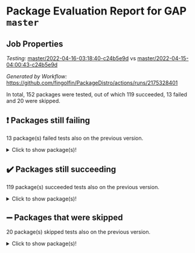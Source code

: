# Package Evaluation Report for GAP `master`

## Job Properties

*Testing:* [master/2022-04-16-03:18:40-c24b5e9d](https://github.com/fingolfin/PackageDistro/blob/data/reports/master/2022-04-16-03:18:40-c24b5e9d) vs [master/2022-04-15-04:00:43-c24b5e9d](https://github.com/fingolfin/PackageDistro/blob/data/reports/master/2022-04-15-04:00:43-c24b5e9d)

*Generated by Workflow:* https://github.com/fingolfin/PackageDistro/actions/runs/2175328401

In total, 152 packages were tested, out of which 119 succeeded, 13 failed and 20 were skipped.

## :exclamation: Packages still failing

13 package(s) failed tests also on the previous version.
<details><summary>Click to show package(s)!</summary>

- fining 1.4.1 [(failure)](https://github.com/fingolfin/PackageDistro/runs/6045061382?check_suite_focus=true)
- francy 1.2.4 [(failure)](https://github.com/fingolfin/PackageDistro/runs/6045061517?check_suite_focus=true)
- hap 1.38 [(failure)](https://github.com/fingolfin/PackageDistro/runs/6045061679?check_suite_focus=true)
- normalizinterface 1.3.2 [(failure)](https://github.com/fingolfin/PackageDistro/runs/6045062302?check_suite_focus=true)
- packagemanager 1.2 [(failure)](https://github.com/fingolfin/PackageDistro/runs/6045062408?check_suite_focus=true)
- rcwa 4.6.4 [(failure)](https://github.com/fingolfin/PackageDistro/runs/6045062553?check_suite_focus=true)
- recog 1.3.2 [(failure)](https://github.com/fingolfin/PackageDistro/runs/6045062597?check_suite_focus=true)
- semigroups 4.0.0 [(failure)](https://github.com/fingolfin/PackageDistro/runs/6045062688?check_suite_focus=true)
- sonata 2.9.3 [(failure)](https://github.com/fingolfin/PackageDistro/runs/6045062882?check_suite_focus=true)
- transgrp 3.6.1 [(failure)](https://github.com/fingolfin/PackageDistro/runs/6045063078?check_suite_focus=true)
- unitlib 4.0.0 [(failure)](https://github.com/fingolfin/PackageDistro/runs/6045063197?check_suite_focus=true)
- wedderga 4.10.1 [(failure)](https://github.com/fingolfin/PackageDistro/runs/6045063260?check_suite_focus=true)
- yangbaxter 0.9.0 [(failure)](https://github.com/fingolfin/PackageDistro/runs/6045063342?check_suite_focus=true)
</details>

## :heavy_check_mark: Packages still succeeding

119 package(s) succeeded tests also on the previous version.
<details><summary>Click to show package(s)!</summary>

- ace 5.4 [(success)](https://github.com/fingolfin/PackageDistro/runs/6045060403?check_suite_focus=true)
- aclib 1.3.2 [(success)](https://github.com/fingolfin/PackageDistro/runs/6045060429?check_suite_focus=true)
- agt 0.2 [(success)](https://github.com/fingolfin/PackageDistro/runs/6045060446?check_suite_focus=true)
- alnuth 3.2.1 [(success)](https://github.com/fingolfin/PackageDistro/runs/6045060472?check_suite_focus=true)
- anupq 3.2.6 [(success)](https://github.com/fingolfin/PackageDistro/runs/6045060497?check_suite_focus=true)
- atlasrep 2.1.2 [(success)](https://github.com/fingolfin/PackageDistro/runs/6045060516?check_suite_focus=true)
- autodoc 2022.03.10 [(success)](https://github.com/fingolfin/PackageDistro/runs/6045060546?check_suite_focus=true)
- automata 1.15 [(success)](https://github.com/fingolfin/PackageDistro/runs/6045060570?check_suite_focus=true)
- automgrp 1.3.2 [(success)](https://github.com/fingolfin/PackageDistro/runs/6045060588?check_suite_focus=true)
- autpgrp 1.10.2 [(success)](https://github.com/fingolfin/PackageDistro/runs/6045060606?check_suite_focus=true)
- cap 2022.04-02 [(success)](https://github.com/fingolfin/PackageDistro/runs/6045060630?check_suite_focus=true)
- caratinterface 2.3.3 [(success)](https://github.com/fingolfin/PackageDistro/runs/6045060659?check_suite_focus=true)
- cddinterface 2020.06.24 [(success)](https://github.com/fingolfin/PackageDistro/runs/6045060680?check_suite_focus=true)
- circle 1.6.4 [(success)](https://github.com/fingolfin/PackageDistro/runs/6045060699?check_suite_focus=true)
- cohomolo 1.6.10 [(success)](https://github.com/fingolfin/PackageDistro/runs/6045060722?check_suite_focus=true)
- congruence 1.2.3 [(success)](https://github.com/fingolfin/PackageDistro/runs/6045060759?check_suite_focus=true)
- corelg 1.56 [(success)](https://github.com/fingolfin/PackageDistro/runs/6045060789?check_suite_focus=true)
- crime 1.6 [(success)](https://github.com/fingolfin/PackageDistro/runs/6045060838?check_suite_focus=true)
- crisp 1.4.5 [(success)](https://github.com/fingolfin/PackageDistro/runs/6045060870?check_suite_focus=true)
- crypting 0.10 [(success)](https://github.com/fingolfin/PackageDistro/runs/6045060909?check_suite_focus=true)
- cryst 4.1.24 [(success)](https://github.com/fingolfin/PackageDistro/runs/6045060951?check_suite_focus=true)
- crystcat 1.1.9 [(success)](https://github.com/fingolfin/PackageDistro/runs/6045060983?check_suite_focus=true)
- ctbllib 1.3.3 [(success)](https://github.com/fingolfin/PackageDistro/runs/6045061018?check_suite_focus=true)
- cubefree 1.19 [(success)](https://github.com/fingolfin/PackageDistro/runs/6045061054?check_suite_focus=true)
- curlinterface 2.2.2 [(success)](https://github.com/fingolfin/PackageDistro/runs/6045061088?check_suite_focus=true)
- cvec 2.7.5 [(success)](https://github.com/fingolfin/PackageDistro/runs/6045061111?check_suite_focus=true)
- datastructures 0.2.7 [(success)](https://github.com/fingolfin/PackageDistro/runs/6045061149?check_suite_focus=true)
- deepthought 1.0.5 [(success)](https://github.com/fingolfin/PackageDistro/runs/6045061187?check_suite_focus=true)
- design 1.7 [(success)](https://github.com/fingolfin/PackageDistro/runs/6045061214?check_suite_focus=true)
- difsets 2.3.1 [(success)](https://github.com/fingolfin/PackageDistro/runs/6045061233?check_suite_focus=true)
- digraphs 1.5.2 [(success)](https://github.com/fingolfin/PackageDistro/runs/6045061252?check_suite_focus=true)
- edim 1.3.5 [(success)](https://github.com/fingolfin/PackageDistro/runs/6045061265?check_suite_focus=true)
- example 4.3.0 [(success)](https://github.com/fingolfin/PackageDistro/runs/6045061282?check_suite_focus=true)
- factint 1.6.3 [(success)](https://github.com/fingolfin/PackageDistro/runs/6045061303?check_suite_focus=true)
- ferret 1.0.7 [(success)](https://github.com/fingolfin/PackageDistro/runs/6045061327?check_suite_focus=true)
- fga 1.4.0 [(success)](https://github.com/fingolfin/PackageDistro/runs/6045061357?check_suite_focus=true)
- float 1.0.3 [(success)](https://github.com/fingolfin/PackageDistro/runs/6045061407?check_suite_focus=true)
- format 1.4.3 [(success)](https://github.com/fingolfin/PackageDistro/runs/6045061425?check_suite_focus=true)
- forms 1.2.7 [(success)](https://github.com/fingolfin/PackageDistro/runs/6045061446?check_suite_focus=true)
- fplsa 1.2.5 [(success)](https://github.com/fingolfin/PackageDistro/runs/6045061465?check_suite_focus=true)
- fr 2.4.8 [(success)](https://github.com/fingolfin/PackageDistro/runs/6045061496?check_suite_focus=true)
- fwtree 1.3 [(success)](https://github.com/fingolfin/PackageDistro/runs/6045061537?check_suite_focus=true)
- gbnp 1.0.5 [(success)](https://github.com/fingolfin/PackageDistro/runs/6045061545?check_suite_focus=true)
- generalizedmorphismsforcap 2022.03-03 [(success)](https://github.com/fingolfin/PackageDistro/runs/6045061556?check_suite_focus=true)
- genss 1.6.6 [(success)](https://github.com/fingolfin/PackageDistro/runs/6045061568?check_suite_focus=true)
- gradedringforhomalg 2022.03-01 [(success)](https://github.com/fingolfin/PackageDistro/runs/6045061581?check_suite_focus=true)
- grape 4.8.5 [(success)](https://github.com/fingolfin/PackageDistro/runs/6045061599?check_suite_focus=true)
- groupoids 1.69 [(success)](https://github.com/fingolfin/PackageDistro/runs/6045061617?check_suite_focus=true)
- grpconst 2.6.2 [(success)](https://github.com/fingolfin/PackageDistro/runs/6045061630?check_suite_focus=true)
- guarana 0.96.3 [(success)](https://github.com/fingolfin/PackageDistro/runs/6045061650?check_suite_focus=true)
- guava 3.15 [(success)](https://github.com/fingolfin/PackageDistro/runs/6045061662?check_suite_focus=true)
- hapcryst 0.1.14 [(success)](https://github.com/fingolfin/PackageDistro/runs/6045061710?check_suite_focus=true)
- hecke 1.5.3 [(success)](https://github.com/fingolfin/PackageDistro/runs/6045061730?check_suite_focus=true)
- help 3.5 [(success)](https://github.com/fingolfin/PackageDistro/runs/6045061747?check_suite_focus=true)
- idrel 2.43 [(success)](https://github.com/fingolfin/PackageDistro/runs/6045061765?check_suite_focus=true)
- images 1.3.1 [(success)](https://github.com/fingolfin/PackageDistro/runs/6045061788?check_suite_focus=true)
- intpic 0.2.4 [(success)](https://github.com/fingolfin/PackageDistro/runs/6045061802?check_suite_focus=true)
- io 4.7.2 [(success)](https://github.com/fingolfin/PackageDistro/runs/6045061813?check_suite_focus=true)
- irredsol 1.4.3 [(success)](https://github.com/fingolfin/PackageDistro/runs/6045061823?check_suite_focus=true)
- json 2.1.0 [(success)](https://github.com/fingolfin/PackageDistro/runs/6045061835?check_suite_focus=true)
- jupyterkernel 1.4.1 [(success)](https://github.com/fingolfin/PackageDistro/runs/6045061847?check_suite_focus=true)
- jupyterviz 1.5.1 [(success)](https://github.com/fingolfin/PackageDistro/runs/6045061858?check_suite_focus=true)
- kan 1.34 [(success)](https://github.com/fingolfin/PackageDistro/runs/6045061865?check_suite_focus=true)
- kbmag 1.5.9 [(success)](https://github.com/fingolfin/PackageDistro/runs/6045061877?check_suite_focus=true)
- laguna 3.9.4 [(success)](https://github.com/fingolfin/PackageDistro/runs/6045061889?check_suite_focus=true)
- liealgdb 2.2.1 [(success)](https://github.com/fingolfin/PackageDistro/runs/6045061908?check_suite_focus=true)
- liepring 2.6 [(success)](https://github.com/fingolfin/PackageDistro/runs/6045061926?check_suite_focus=true)
- liering 2.4.2 [(success)](https://github.com/fingolfin/PackageDistro/runs/6045061944?check_suite_focus=true)
- linearalgebraforcap 2022.04-02 [(success)](https://github.com/fingolfin/PackageDistro/runs/6045061967?check_suite_focus=true)
- loops 3.4.1 [(success)](https://github.com/fingolfin/PackageDistro/runs/6045061989?check_suite_focus=true)
- lpres 1.0.3 [(success)](https://github.com/fingolfin/PackageDistro/runs/6045062002?check_suite_focus=true)
- majoranaalgebras 1.4 [(success)](https://github.com/fingolfin/PackageDistro/runs/6045062021?check_suite_focus=true)
- mapclass 1.4.5 [(success)](https://github.com/fingolfin/PackageDistro/runs/6045062047?check_suite_focus=true)
- matgrp 0.64 [(success)](https://github.com/fingolfin/PackageDistro/runs/6045062076?check_suite_focus=true)
- modisom 2.5.1 [(success)](https://github.com/fingolfin/PackageDistro/runs/6045062108?check_suite_focus=true)
- modulepresentationsforcap 2022.03-02 [(success)](https://github.com/fingolfin/PackageDistro/runs/6045062133?check_suite_focus=true)
- monoidalcategories 2022.03-02 [(success)](https://github.com/fingolfin/PackageDistro/runs/6045062166?check_suite_focus=true)
- nconvex 2020.11-04 [(success)](https://github.com/fingolfin/PackageDistro/runs/6045062198?check_suite_focus=true)
- nilmat 1.4.1 [(success)](https://github.com/fingolfin/PackageDistro/runs/6045062229?check_suite_focus=true)
- nock 1.5 [(success)](https://github.com/fingolfin/PackageDistro/runs/6045062272?check_suite_focus=true)
- nq 2.5.8 [(success)](https://github.com/fingolfin/PackageDistro/runs/6045062336?check_suite_focus=true)
- numericalsgps 1.3.0 [(success)](https://github.com/fingolfin/PackageDistro/runs/6045062355?check_suite_focus=true)
- openmath 11.5.0 [(success)](https://github.com/fingolfin/PackageDistro/runs/6045062378?check_suite_focus=true)
- orb 4.8.4 [(success)](https://github.com/fingolfin/PackageDistro/runs/6045062396?check_suite_focus=true)
- patternclass 2.4.2 [(success)](https://github.com/fingolfin/PackageDistro/runs/6045062414?check_suite_focus=true)
- permut 2.0.4 [(success)](https://github.com/fingolfin/PackageDistro/runs/6045062422?check_suite_focus=true)
- polenta 1.3.10 [(success)](https://github.com/fingolfin/PackageDistro/runs/6045062434?check_suite_focus=true)
- polymaking 0.8.6 [(success)](https://github.com/fingolfin/PackageDistro/runs/6045062440?check_suite_focus=true)
- primgrp 3.4.1 [(success)](https://github.com/fingolfin/PackageDistro/runs/6045062458?check_suite_focus=true)
- profiling 2.5.0 [(success)](https://github.com/fingolfin/PackageDistro/runs/6045062479?check_suite_focus=true)
- qpa 1.33 [(success)](https://github.com/fingolfin/PackageDistro/runs/6045062497?check_suite_focus=true)
- quagroup 1.8.3 [(success)](https://github.com/fingolfin/PackageDistro/runs/6045062516?check_suite_focus=true)
- radiroot 2.9 [(success)](https://github.com/fingolfin/PackageDistro/runs/6045062533?check_suite_focus=true)
- rds 1.8 [(success)](https://github.com/fingolfin/PackageDistro/runs/6045062573?check_suite_focus=true)
- repndecomp 1.2.1 [(success)](https://github.com/fingolfin/PackageDistro/runs/6045062624?check_suite_focus=true)
- repsn 3.1.0 [(success)](https://github.com/fingolfin/PackageDistro/runs/6045062644?check_suite_focus=true)
- resclasses 4.7.2 [(success)](https://github.com/fingolfin/PackageDistro/runs/6045062659?check_suite_focus=true)
- scscp 2.3.1 [(success)](https://github.com/fingolfin/PackageDistro/runs/6045062670?check_suite_focus=true)
- sglppow 2.2 [(success)](https://github.com/fingolfin/PackageDistro/runs/6045062708?check_suite_focus=true)
- sgpviz 0.999.5 [(success)](https://github.com/fingolfin/PackageDistro/runs/6045062738?check_suite_focus=true)
- simpcomp 2.1.14 [(success)](https://github.com/fingolfin/PackageDistro/runs/6045062760?check_suite_focus=true)
- singular 2020.12.18 [(success)](https://github.com/fingolfin/PackageDistro/runs/6045062775?check_suite_focus=true)
- sla 1.5.3 [(success)](https://github.com/fingolfin/PackageDistro/runs/6045062806?check_suite_focus=true)
- smallgrp 1.5 [(success)](https://github.com/fingolfin/PackageDistro/runs/6045062828?check_suite_focus=true)
- smallsemi 0.6.13 [(success)](https://github.com/fingolfin/PackageDistro/runs/6045062857?check_suite_focus=true)
- sophus 1.25 [(success)](https://github.com/fingolfin/PackageDistro/runs/6045062918?check_suite_focus=true)
- spinsym 1.5.2 [(success)](https://github.com/fingolfin/PackageDistro/runs/6045062949?check_suite_focus=true)
- symbcompcc 1.3.2 [(success)](https://github.com/fingolfin/PackageDistro/runs/6045062982?check_suite_focus=true)
- thelma 1.3 [(success)](https://github.com/fingolfin/PackageDistro/runs/6045063010?check_suite_focus=true)
- tomlib 1.2.9 [(success)](https://github.com/fingolfin/PackageDistro/runs/6045063037?check_suite_focus=true)
- toric 1.9.5 [(success)](https://github.com/fingolfin/PackageDistro/runs/6045063055?check_suite_focus=true)
- ugaly 4.0.2 [(success)](https://github.com/fingolfin/PackageDistro/runs/6045063108?check_suite_focus=true)
- unipot 1.5 [(success)](https://github.com/fingolfin/PackageDistro/runs/6045063162?check_suite_focus=true)
- utils 0.72 [(success)](https://github.com/fingolfin/PackageDistro/runs/6045063209?check_suite_focus=true)
- uuid 0.7 [(success)](https://github.com/fingolfin/PackageDistro/runs/6045063221?check_suite_focus=true)
- walrus 0.9991 [(success)](https://github.com/fingolfin/PackageDistro/runs/6045063238?check_suite_focus=true)
- xmod 2.86 [(success)](https://github.com/fingolfin/PackageDistro/runs/6045063285?check_suite_focus=true)
- xmodalg 1.18 [(success)](https://github.com/fingolfin/PackageDistro/runs/6045063308?check_suite_focus=true)
- zeromqinterface 0.13 [(success)](https://github.com/fingolfin/PackageDistro/runs/6045063367?check_suite_focus=true)
</details>

## :heavy_minus_sign: Packages that were skipped

20 package(s) skipped tests also on the previous version.
<details><summary>Click to show package(s)!</summary>

- 4ti2interface 2022.03-01 [(skipped)](https://github.com/fingolfin/PackageDistro/runs/6045033217?check_suite_focus=true)
- browse 1.8.14 [(skipped)](https://github.com/fingolfin/PackageDistro/runs/6045033217?check_suite_focus=true)
- examplesforhomalg 2022.03-01 [(skipped)](https://github.com/fingolfin/PackageDistro/runs/6045033217?check_suite_focus=true)
- gapdoc 1.6.5 [(skipped)](https://github.com/fingolfin/PackageDistro/runs/6045033217?check_suite_focus=true)
- gauss 2022.03-01 [(skipped)](https://github.com/fingolfin/PackageDistro/runs/6045033217?check_suite_focus=true)
- gaussforhomalg 2022.03-01 [(skipped)](https://github.com/fingolfin/PackageDistro/runs/6045033217?check_suite_focus=true)
- gradedmodules 2022.03-01 [(skipped)](https://github.com/fingolfin/PackageDistro/runs/6045033217?check_suite_focus=true)
- homalg 2022.03-01 [(skipped)](https://github.com/fingolfin/PackageDistro/runs/6045033217?check_suite_focus=true)
- homalgtocas 2022.03-01 [(skipped)](https://github.com/fingolfin/PackageDistro/runs/6045033217?check_suite_focus=true)
- io_forhomalg 2022.03-01 [(skipped)](https://github.com/fingolfin/PackageDistro/runs/6045033217?check_suite_focus=true)
- itc 1.5.1 [(skipped)](https://github.com/fingolfin/PackageDistro/runs/6045033217?check_suite_focus=true)
- localizeringforhomalg 2022.03-01 [(skipped)](https://github.com/fingolfin/PackageDistro/runs/6045033217?check_suite_focus=true)
- matricesforhomalg 2022.03-02 [(skipped)](https://github.com/fingolfin/PackageDistro/runs/6045033217?check_suite_focus=true)
- modules 2022.03-01 [(skipped)](https://github.com/fingolfin/PackageDistro/runs/6045033217?check_suite_focus=true)
- polycyclic 2.16 [(skipped)](https://github.com/fingolfin/PackageDistro/runs/6045033217?check_suite_focus=true)
- ringsforhomalg 2022.03-01 [(skipped)](https://github.com/fingolfin/PackageDistro/runs/6045033217?check_suite_focus=true)
- sco 2022.03-01 [(skipped)](https://github.com/fingolfin/PackageDistro/runs/6045033217?check_suite_focus=true)
- toolsforhomalg 2022.04-01 [(skipped)](https://github.com/fingolfin/PackageDistro/runs/6045033217?check_suite_focus=true)
- toricvarieties 2022.03.23 [(skipped)](https://github.com/fingolfin/PackageDistro/runs/6045033217?check_suite_focus=true)
- xgap 4.31 [(skipped)](https://github.com/fingolfin/PackageDistro/runs/6045033217?check_suite_focus=true)
</details>


